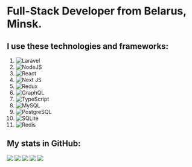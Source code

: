 # Full-Stack Developer from Belarus, Minsk.
## I use these technologies and frameworks:
1. ![Laravel](https://img.shields.io/badge/laravel-%23FF2D20.svg?style=for-the-badge&logo=laravel&logoColor=white)
2. ![NodeJS](https://img.shields.io/badge/node.js-6DA55F?style=for-the-badge&logo=node.js&logoColor=white)
3. ![React](https://img.shields.io/badge/react-%2320232a.svg?style=for-the-badge&logo=react&logoColor=%2361DAFB)
4. ![Next JS](https://img.shields.io/badge/Next-black?style=for-the-badge&logo=next.js&logoColor=white)
5. ![Redux](https://img.shields.io/badge/redux-%23593d88.svg?style=for-the-badge&logo=redux&logoColor=white)
6. ![GraphQL](https://img.shields.io/badge/-GraphQL-E10098?style=for-the-badge&logo=graphql&logoColor=white)
7. ![TypeScript](https://img.shields.io/badge/TypeScript-007ACC?style=for-the-badge&logo=typescript&logoColor=white)
8. ![MySQL](https://img.shields.io/badge/MySQL-005C84?style=for-the-badge&logo=mysql&logoColor=white)
9. ![PostgreSQL](https://img.shields.io/badge/PostgreSQL-316192?style=for-the-badge&logo=postgresql&logoColor=white)
6. ![SQLite](https://img.shields.io/badge/SQLite-07405E?style=for-the-badge&logo=sqlite&logoColor=white)
7. ![Redis](https://img.shields.io/badge/redis-%23DD0031.svg?style=for-the-badge&logo=redis&logoColor=white)

## My stats in GitHub:
![](http://github-profile-summary-cards.vercel.app/api/cards/profile-details?username=abobus-2288&theme=github)
![](http://github-profile-summary-cards.vercel.app/api/cards/repos-per-language?username=abobus-2288&theme=github)
![](http://github-profile-summary-cards.vercel.app/api/cards/most-commit-language?username=abobus-2288&theme=github)
![](http://github-profile-summary-cards.vercel.app/api/cards/stats?username=abobus-2288&theme=github) ![](http://github-profile-summary-cards.vercel.app/api/cards/productive-time?username=abobus-2288&theme=github&utcOffset=8)

